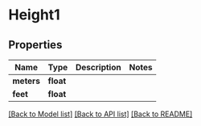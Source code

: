 # Height1

## Properties
Name | Type | Description | Notes
------------ | ------------- | ------------- | -------------
**meters** | **float** |  | 
**feet** | **float** |  | 

[[Back to Model list]](../README.md#documentation-for-models) [[Back to API list]](../README.md#documentation-for-api-endpoints) [[Back to README]](../README.md)


